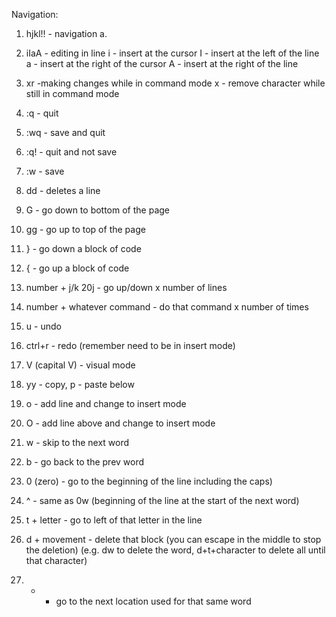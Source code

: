 Navigation:

1. hjkl!! - navigation
   a.

2. iIaA - editing in line
   i - insert at the cursor
   I - insert at the left of the line
   a - insert at the right of the cursor
   A - insert at the right of the line

3. xr -making changes while in command mode
   x - remove character while still in command mode

4. :q - quit
5. :wq - save and quit
6. :q! - quit and not save
7. :w - save

8. dd - deletes a line

9. G - go down to bottom of the page
10. gg - go up to top of the page

11. } - go down a block of code
12. { - go up a block of code

13. number + j/k 20j - go up/down x number of lines
14. number + whatever command - do that command x number of times

15. u - undo
16. ctrl+r - redo (remember need to be in insert mode)

17. V (capital V) - visual mode

18. yy - copy, p - paste below

19. o - add line and change to insert mode
20. O - add line above and change to insert mode

21. w - skip to the next word
22. b - go back to the prev word

23. 0 (zero) - go to the beginning of the line including the caps)

24. ^ - same as 0w (beginning of the line at the start of the next word)

25. t + letter - go to left of that letter in the line

26. d + movement - delete that block (you can escape in the middle to stop the deletion) (e.g. dw to delete the word, d+t+character to delete all until that character)

27. - - go to the next location used for that same word
